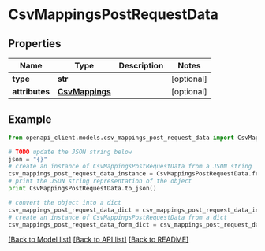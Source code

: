 # CsvMappingsPostRequestData


## Properties
Name | Type | Description | Notes
------------ | ------------- | ------------- | -------------
**type** | **str** |  | [optional] 
**attributes** | [**CsvMappings**](CsvMappings.md) |  | [optional] 

## Example

```python
from openapi_client.models.csv_mappings_post_request_data import CsvMappingsPostRequestData

# TODO update the JSON string below
json = "{}"
# create an instance of CsvMappingsPostRequestData from a JSON string
csv_mappings_post_request_data_instance = CsvMappingsPostRequestData.from_json(json)
# print the JSON string representation of the object
print CsvMappingsPostRequestData.to_json()

# convert the object into a dict
csv_mappings_post_request_data_dict = csv_mappings_post_request_data_instance.to_dict()
# create an instance of CsvMappingsPostRequestData from a dict
csv_mappings_post_request_data_form_dict = csv_mappings_post_request_data.from_dict(csv_mappings_post_request_data_dict)
```
[[Back to Model list]](../README.md#documentation-for-models) [[Back to API list]](../README.md#documentation-for-api-endpoints) [[Back to README]](../README.md)


